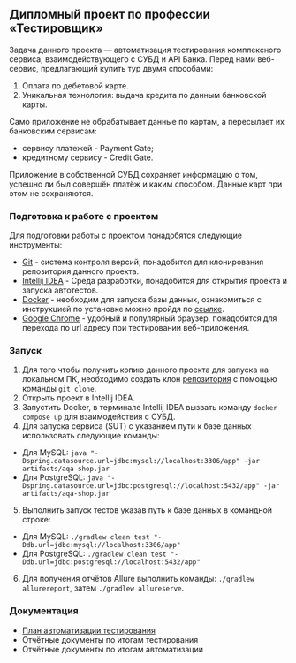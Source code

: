 ## Дипломный проект по профессии «Тестировщик»

Задача данного проекта — автоматизация тестирования комплексного сервиса, взаимодействующего с СУБД и API Банка.
Перед нами веб-сервис, предлагающий купить тур двумя способами:

1. Оплата по дебетовой карте.
2. Уникальная технология: выдача кредита по данным банковской карты.

Само приложение не обрабатывает данные по картам, а пересылает их банковским сервисам:
* сервису платежей - Payment Gate;
* кредитному сервису - Credit Gate.

Приложение в собственной СУБД сохраняет информацию о том, успешно ли был совершён платёж и каким способом. Данные карт при этом не сохраняются.

### Подготовка к работе с проектом

Для подготовки работы с проектом понадобятся следующие инструменты:

* [Git](https://git-scm.com/downloads) - система контроля версий, понадобится для клонирования репозитория данного проекта.
* [Intellij IDEA](https://www.jetbrains.com/ru-ru/idea/) - Среда разработки, понадобится для открытия проекта и запуска автотестов.
* [Docker](https://www.docker.com/) - необходим для запуска базы данных, ознакомиться с инструкцией по установке можно пройдя по [ссылке](https://github.com/netology-code/aqa-homeworks/blob/master/docker/installation.md).
* [Google Chrome](https://www.google.com/intl/ru_ru/chrome/) - удобный и популярный браузер, понадобится для перехода по url адресу при тестировании веб-приложения.

### Запуск

1. Для того чтобы получить копию данного проекта для запуска на локальном ПК, необходимо создать клон [репозитория](https://github.com/M-Alex96/QA-Graduate-Work) с помощью команды `git clone`.
2. Открыть проект в Intellij IDEA.
3. Запустить Docker, в терминале Intellij IDEA вызвать команду `docker compose up` для взаимодействия с СУБД.
4. Для запуска сервиса (SUT) с указанием пути к базе данных использовать следующие команды:
* Для MySQL: `java "-Dspring.datasource.url=jdbc:mysql://localhost:3306/app" -jar artifacts/aqa-shop.jar`
* Для PostgreSQL: `java "-Dspring.datasource.url=jdbc:postgresql://localhost:5432/app" -jar artifacts/aqa-shop.jar`
5. Выполнить запуск тестов указав путь к базе данных в командной строке:
* Для MySQL: `./gradlew clean test "-Ddb.url=jdbc:mysql://localhost:3306/app"`
* Для PostgreSQL: `./gradlew clean test "-Ddb.url=jdbc:postgresql://localhost:5432/app"`
6. Для получения отчётов Allure выполнить команды: `./gradlew allurereport`, затем `./gradlew allureserve`.

### Документация

* [План автоматизации тестирования](https://github.com/M-Alex96/QA-Graduate-Work/blob/main/docs/plan.md)
* Отчётные документы по итогам тестирования
* Отчётные документы по итогам автоматизации